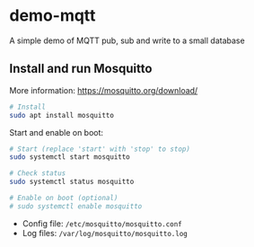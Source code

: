 # demo-mqtt
A simple demo of MQTT pub, sub and write to a small database

## Install and run Mosquitto
More information: https://mosquitto.org/download/
```bash
# Install
sudo apt install mosquitto
``` 

Start and enable on boot:
```bash
# Start (replace 'start' with 'stop' to stop)
sudo systemctl start mosquitto

# Check status
sudo systemctl status mosquitto

# Enable on boot (optional)
# sudo systemctl enable mosquitto
```

- Config file: `/etc/mosquitto/mosquitto.conf`
- Log files: `/var/log/mosquitto/mosquitto.log`





